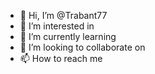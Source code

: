 - 👋 Hi, I’m @Trabant77
- 👀 I’m interested in 
- 🌱 I’m currently learning
- 💞️ I’m looking to collaborate on 
- 📫 How to reach me 
 

